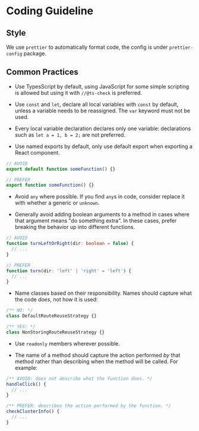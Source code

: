 # Coding Guideline

## Style

We use `prettier` to automatically format code, the config is under `prettier-config` package.

## Common Practices

- Use TypesScript by default, using JavaScript for some simple scripting is allowed but using it with `//@ts-check` is preferred.

- Use `const` and `let`, declare all local variables with `const` by default, unless a variable needs to be reassigned. The `var` keyword must not be used.

- Every local variable declaration declares only one variable: declarations such as `let a = 1, b = 2;` are not preferred.

- Use named exports by default, only use default export when exporting a React component.

```typescript
// AVOID
export default function someFunction() {}
```

```typescript
// PREFER
export function someFunction() {}
```

- Avoid `any` where possible. If you find `any`s in code, consider replace it with whether a generic or `unknown`.

- Generally avoid adding boolean arguments to a method in cases where that argument means "do something extra". In these cases, prefer breaking the behavior up into different functions.

```typescript
// AVOID
function turnLeftOrRight(dir: boolean = false) {
  // ...
}
```

```typescript
// PREFER
function turn(dir: 'left' | 'right' = 'left') {
  // ...
}
```

- Name classes based on their responsibility. Names should capture what the code _does_,
  not how it is used:

```typescript
/** NO: */
class DefaultRouteReuseStrategy {}

/** YES: */
class NonStoringRouteReuseStrategy {}
```

- Use `readonly` members wherever possible.

- The name of a method should capture the action performed _by_ that method rather than describing when the method will be called. For example:

```typescript
/** AVOID: does not describe what the function does. */
handleClick() {
  // ...
}

/** PREFER: describes the action performed by the function. */
checkClusterInfo() {
  // ...
}
```
